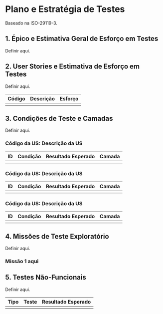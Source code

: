 # Plano e Estratégia de Testes
Baseado na ISO-29119-3.

## 1. Épico e Estimativa Geral de Esforço em Testes

Definir aqui.

## 2. User Stories e Estimativa de Esforço em Testes

Definir aqui.

| Código | Descrição | Esforço |
|--------|-----------|----------|
|        |           |          |

## 3. Condições de Teste e Camadas

Definir aqui.

### Código da US: Descrição da US

| ID | Condição | Resultado Esperado | Camada |
|----|----------|-------------------|--------|
|    |          |                   |        |

### Código da US: Descrição da US

| ID | Condição | Resultado Esperado | Camada |
|----|----------|-------------------|--------|
|    |          |                   |        |

### Código da US: Descrição da US

| ID | Condição | Resultado Esperado | Camada |
|----|----------|-------------------|--------|
|    |          |                   |        |

## 4. Missões de Teste Exploratório

Definir aqui.

### Missão 1 aqui

## 5. Testes Não-Funcionais

Definir aqui.

| Tipo | Teste | Resultado Esperado |
|------|-------|-------------------|
|      |       |                   |